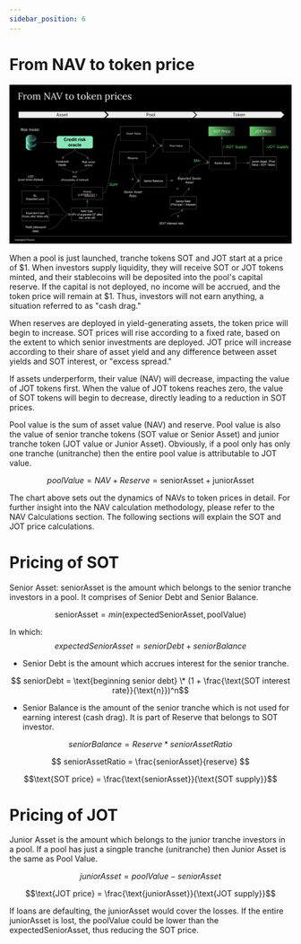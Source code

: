 ```yaml
---
sidebar_position: 6
---
```


# From NAV to token price

<p align="center">  
<img width="1279" alt="Untangled_NAV to token pices" src="https://github.com/untangledfinance/untangled-docs/blob/untangled-docs-quntangled/docs/user-documentation/img/NAV-to-token-prices.png"/>
</p>

When a pool is just launched, tranche tokens SOT and JOT start at a price of \$1. When investors supply liquidity, they will receive SOT or JOT tokens minted, and their stablecoins will be deposited into the pool's capital reserve. If the capital is not deployed, no income will be accrued, and the token price will remain at $1. Thus, investors will not earn anything, a situation referred to as "cash drag."

When reserves are deployed in yield-generating assets, the token price will begin to increase. SOT prices will rise according to a fixed rate, based on the extent to which senior investments are deployed. JOT price will increase according to their share of asset yield and any difference between asset yields and SOT interest, or "excess spread."

If assets underperform, their value (NAV) will decrease, impacting the value of JOT tokens first. When the value of JOT tokens reaches zero, the value of SOT tokens will begin to decrease, directly leading to a reduction in SOT prices.

Pool value is the sum of asset value (NAV) and reserve. Pool value is also the value of senior tranche tokens (SOT value or Senior Asset) and junior tranche token (JOT value or Junior Asset). Obviously, if a pool only has only one tranche (unitranche) then the entire pool value is attributable to JOT value.

$$poolValue = NAV + Reserve = \text{seniorAsset} + \text{juniorAsset}$$

The chart above sets out the dynamics of NAVs to token prices in detail. For further insight into the NAV calculation methodology, please refer to the NAV Calculations section. The following sections will explain the SOT and JOT price calculations.

# Pricing of SOT

Senior Asset: seniorAsset is the amount which belongs to the senior tranche investors in a pool. It comprises of Senior Debt and Senior Balance.

$$\text{seniorAsset} = min(\text{expectedSeniorAsset},\text{poolValue})$$

In which: $$expectedSeniorAsset = seniorDebt + seniorBalance$$

- Senior Debt is the amount which accrues interest for the senior tranche.

$$ seniorDebt = \text{beginning senior debt} \* (1 + \frac{\text{SOT interest rate}}{\text{n}})^n$$

- Senior Balance is the amount of the senior tranche which is not used for earning interest (cash drag). It is part of Reserve that belongs to SOT investor.

$$seniorBalance = Reserve * seniorAssetRatio $$

$$ seniorAssetRatio = \frac{seniorAsset}{reserve} $$

$$\text{SOT price} = \frac{\text{seniorAsset}}{\text{SOT supply}}$$

# Pricing of JOT

Junior Asset is the amount which belongs to the junior tranche investors in a pool. If a pool has just a singple tranche (unitranche) then Junior Asset is the same as Pool Value.

$$juniorAsset = poolValue - seniorAsset$$

$$\text{JOT price} = \frac{\text{juniorAsset}}{\text{JOT supply}}$$

If loans are defaulting, the juniorAsset would cover the losses. If the entire juniorAsset is lost, the poolValue could be lower than the expectedSeniorAsset, thus reducing the SOT price.
